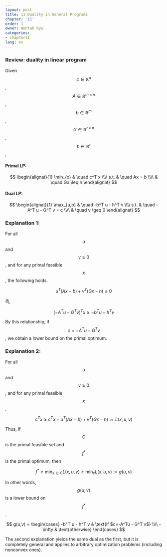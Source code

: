 ```yaml
---
layout: post
title: 11 Duality in General Programs
chapter: '11'
order: 1
owner: Wontak Ryu
categories:
- chapter11
lang: en
---
```


### Review: duality in linear program

Given $$c \in \mathbb{R}^n$$, $$A \in \mathbb{R}^{m \times n}$$, $$b \in \mathbb{R}^m$$, $$G \in \mathbb{R}^{r \times n}$$, $$h \in \mathbb{R}^r$$, 

#### Primal LP: 
>
$$
\begin{alignat}{1}
\min_{x} & \quad c^T x   \\\\ 
  s.t.   & \quad Ax = b  \\\\
         & \quad Gx \leq h 
\end{alignat}
$$


#### Dual LP: 
>
$$
\begin{alignat}{1}
\max_{u,b} & \quad -b^T u - h^T v   \\\\
         s.t. & \quad - A^T u - G^T v = c  \\\\
             & \quad v \geq 0 
\end{alignat}
$$

### Explanation 1: 

For all $$u$$ and $$v \geq 0$$, and for any primal feasible $$x$$, the following holds. 
>
$$
\begin{equation}
u^T (Ax-b) + v^T(Gx-h) \leq 0
\end{equation}
$$

즉,

>
$$
\begin{equation}
(-A^Tu - G^Tv)^T x \geq -b^Tu - h^T v
\end{equation}
$$

By this relationship, if $$c=-A^Tu - G^Tv$$, we obtain a lower bound on the primal optimum. 


### Explanation 2: 

For all $$u$$ and $$v \geq 0$$, and for any primal feasible $$x$$,

>
$$
\begin{equation}
c^T x \geq c^T x + u^T (Ax-b) + v^T (Gx -h) := L(x,u,v)
\end{equation}
$$

Thus, if $$C$$ is the primal feasible set and $$f^*$$ is the primal optimum, then 

>
$$
\begin{equation}
f^* \geq \min_{x \in C} L(x,u,v) \geq \min_x L(x,u,v) := g(u,v)
\end{equation}
$$

In other words, $$g(u,v)$$ is a lower bound on $$f^*$$. 

>
$$
g(u,v) =
\begin{cases}
-b^T u - h^T v & \text{if $c=-A^Tu - G^T v$} \\\\
-\infty            & \text{otherwise} 
\end{cases}
$$

The second explanation yields the same dual as the first, but it is completely general and applies to arbitrary optimization problems (including nonconvex ones).